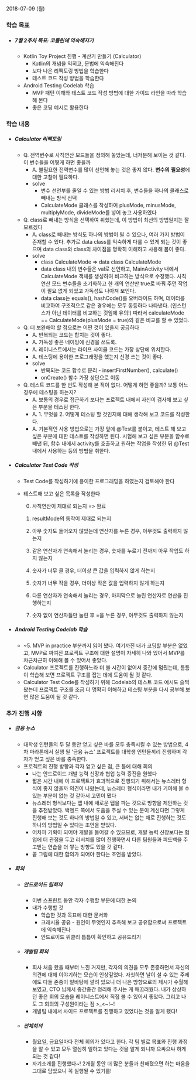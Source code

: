2018-07-09 (월)

### 학습 목표

- #####  7월 2주차 목표: 코틀린에 익숙해지기

  - Kotlin Toy Project 진행 - 계산기 만들기 (Calculator)
    - Kotlin의 개념을 익히고, 문법에 익숙해진다
    - 보다 나은 리팩토링 방법을 학습한다
    - 테스트 코드 작성 방법을 학습한다
  - Android Testing Codelab 학습
    - MVP 패턴 이해와 테스트 코드 작성 방법에 대한 가이드 라인을 따라 학습해 본다
    - 좋은 코딩 예시로 활용한다

### 학습 내용

- ##### Calculator 리팩토링

  - Q. 전역변수로 사칙연산 모드들을 정의해 놓았는데, 너저분해 보이는 것 같다. 이 변수들을 어떻게 하면 좋을까
    - A. 불필요한 전역변수를 많이 선언해 놓는 것은 좋지 않다. **변수의** **필요성**에 대한 고찰이 필요하다.
    - solve
      - 변수 선언부를 줄일 수 있는 방법 리서치 후, 변수들을 하나의 클래스로 빼내는 방식 선택
      - CalculateMode 클래스를 작성하여 plusMode, minusMode, multiplyMode, divideMode를 넣어 놓고 사용하였다
  - Q. class로 빼내는 방식을 선택하여 취했는데, 이 방법이 최선의 방법일지는 잘 모르겠다
    - A. class로 빼내는 방식도 하나의 방법이 될 수 있으나, 여러 가지 방법이 존재할 수 있다. 추가로 data class를 익숙하게 다룰 수 있게 되는 것이 좋으며 data class와 class의 차이점을 명확히 이해하고 사용해 봄이 좋다.
    - solve
      - class CalculateMode => data class CalculateMode
      - data class 내의 변수들은 val로 선언하고, MainActivity 내에서 CalculateMode 객체를 생성하여 비교하는 방식으로 수정했다. 사칙연산 모드 변수들을 초기화하고 한 개의 연산만 true로 바꿔 주던 작업이 필요 없게 되었고 가독성도 나아져 보인다.
      - data class는 equals(), hashCode()를 오버라이드 하며, 데이터를 비교하여 구조적으로 같은 경우에는 모두 동등하다 나타낸다. (인스턴스가 아닌 데이터를 비교하는 것임에 유의!) 따라서 calculateMode == CalculateMode(plusMode = true)와 같은 비교를 할 수 있었다.
  - Q. 더 보완해야 할 점으로는 어떤 것이 있을지 궁금하다
    - A. 반복되는 코드는 합치는 것이 좋다.
    - A. 가독성 좋은 네이밍에 신경을 쓰도록.
    - A. 레이니스트에서는 라이프 사이클 코드는 가장 상단에 위치한다.
    - A. 테스팅에 용이한 프로그래밍을 했는지 신경 쓰는 것이 좋다.
    - solve
      - 반복되는 코드 함수로 분리 - insertFirstNumber(), calculate()
      - onCreate() 함수 가장 상단으로 이동
  - Q. 테스트 코드를 한 번도 작성해 본 적이 없다. 어떻게 하면 좋을까? 보통 어느 경우에 테스팅을 하는지?
    - A. 보통의 경우로 접근하기 보다는 프로젝트 내에서 자신이 검사해 보고 싶은 부분을 테스팅 한다.
    - A. 1. 무엇을 2. 어떻게 테스팅 할 것인지에 대해 생각해 보고 코드를 작성한다.
    - A. 기본적인 사용 방법으로는 가장 앞에 @Test를 붙이고, 테스트 해 보고 싶은 부분에 대한 테스트를 작성하면 된다. 시험해 보고 싶은 부분을 함수로 빼낸 뒤, 함수 내에서 activity를 호출하고 원하는 작업을 작성한 뒤 @Test 내에서 사용하는 등의 방법을 취한다.

- ##### Calculator Test Code 작성

  - Test Code를 작성하기에 용이한 프로그래밍을 하였는지 검토해야 한다

  - 테스트해 보고 싶은 목록을 작성한다

    0. 사칙연산이 제대로 되는지 => 완료

    1. resultMode의 동작이 제대로 되는지
    2. 아무 숫자도 들어오지 않았는데 연산자를 누른 경우, 아무것도 출력하지 않는지
    3. 같은 연산자가 연속해서 눌리는 경우, 숫자를 누르기 전까지 아무 작업도 하지 않는지
    4. 숫자가 너무 클 경우, 더이상 큰 값을 입력하지 않게 하는지
    5. 숫자가 너무 작을 경우, 더이상 작은 값을 입력하지 않게 하는지
    6. 다른 연산자가 연속해서 눌리는 경우, 마지막으로 눌린 연산자로 연산을 진행하는지
    7. 숫자 없이 연산자들만 눌린 후 =을 누른 경우, 아무것도 출력하지 않는지

- ##### Android Testing Codelab 학습

  - ~5. MVP in practice 부분까지 읽어 봤다. 여기까진 내가 코딩할 부분은 없었고, MVP로 짜여진 프로젝트 구조에 대한 설명이 자세히 나와 있어서 MVP를 차근차근히 이해해 볼 수 있어서 좋았다.
  - Calculator 프로젝트를 진행하느라 더 볼 시간이 없어서 중간에 멈췄는데, 틈틈이 학습해 보면 프로젝트 구조를 잡는 데에 도움이 될 것 같다.
  - Calculator Test Code를 작성하기 위해 Codelab의 테스트 코드 예시도 슬쩍 봤는데 프로젝트 구조를 조금 더 명확히 이해하고 테스팅 부분을 다시 공부해 보면 많은 도움이 될 것 같다.

### 추가 진행 사항

- ##### 금융 뉴스

  - 대학생 인턴들의 두 달 동안 얻고 싶은 바를 모두 충족시킬 수 있는 방법으로, 4차 마라톤에서 실행 될 '금융 뉴스' 프로젝트를 대학생 인턴들끼리 진행하며 각자가 얻고 싶은 바를 충족한다.
  - 프로젝트의 진행 방향과 각자 얻고 싶은 점, 큰 틀에 대해 회의
    - 나는 안드로이드 개발 능력 신장과 협업 능력 증진을 원했다
    - 짧은 시간 내에 이 프로젝트가 효과적으로 진행되기 위해서는 뉴스레터 형식이 좋지 않을까 의견이 나왔는데, 뉴스레터 형식이라면 내가 기여해 볼 수 있는 부분이 없는 것 같아서 고민이 됐다
    - 뉴스레터 형식보다는 앱 내에 새로운 탭을 파는 것으로 방향을 제안하는 것을 추천받았다. 백엔드 쪽에서 도움을 주실 수 있는 분이 계신다면 그렇게 진행해 보는 것도 하나의 방법일 수 있고, 서버는 없는 채로 진행하는 것도 하나의 방법일 수 있다는 조언을 받았다.
    - 어차피 기획이 되어야 개발을 들어갈 수 있으므로, 개발 능력 신장보다는 협업에 더 관점을 두고 리서치를 많이 진행하면서 다른 팀원들과 피드백을 주고받는 연습을 더 쌓는 방향도 있을 것 같다.
    - 끝 그림에 대한 합의가 되어야 한다는 조언을 받았다.

- ##### 회의

  - ##### 안드로이드 팀회의

    - 이번 스프린트 동안 각자 수행할 부분에 대한 논의
    - 내가 수행할 것
      - 학습한 것과 목표에 대한 문서화
      - 크래시율 공유 - 원인이 무엇인지 추측해 보고 공유함으로써 프로젝트에 익숙해진다
      - 안드로이드 위클리 틈틈이 확인하고 공유드리기

  - ##### 개발팀 회의

    - 회사 처음 왔을 때부터 느낀 거지만, 각자의 의견을 모두 존중하면서 자신의 의견에 대해 이야기하는 모습이 인상깊었다. 자칫하면 날이 설 수 있는 주제에도 다들 존중이 밑바탕에 깔려 있으니 더 나은 방향으로의 제시가 수월해 보였고, CTO 님께서 중간중간 정리해 주시는 게 매끄러웠다. 내가 상상하던 좋은 회의 모습을 레이니스트에서 직접 볼 수 있어서 좋았다. 그리고 나도 그 회의의 구성원이라는 점 >_<~!~!
    - 개발팀 내에서 사이드 프로젝트를 진행하고 있었다는 것을 알게 됐다!

  - ##### 전체회의

    - 월요일, 금요일마다 전체 회의가 있다고 한다. 각 팀 별로 목표와 진행 과정을 알 수 있고 모두 열심히 일하고 있다는 것을 알게 되니까 으쌰으쌰 하게 되는 것 같다!
    - 자기소개를 진행했다~! 2개월 동안 더 많은 분들과 친해졌으면 하는 마음을 그대로 담았으니 꼭 실행될 수 있기를!

